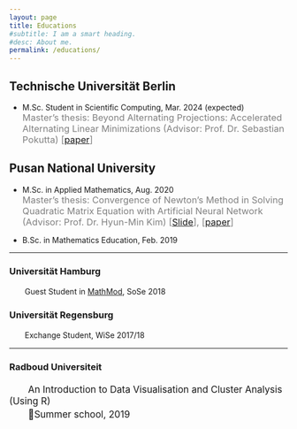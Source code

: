 ```yaml
---
layout: page
title: Educations
#subtitle: I am a smart heading.
#desc: About me.
permalink: /educations/
---
```


## Technische Universität Berlin
- M.Sc. Student in Scientific Computing, Mar. 2024 (expected)<br><span style="color:grey; font-size:16.5px"> Master’s thesis: Beyond Alternating Projections: Accelerated Alternating Linear Minimizations (Advisor: Prof. Dr. Sebastian Pokutta)  \[[paper](/assets/file/garam_thesis_TU.pdf)\]


## Pusan National University

- M.Sc. in Applied Mathematics, Aug. 2020<br><span style="color:grey; font-size:16.5px"> Master’s thesis: Convergence of Newton’s Method in Solving Quadratic Matrix Equation with Artificial Neural Network (Advisor: Prof. Dr. Hyun-Min Kim)  \[[Slide](/assets/file/master_slide.pdf)\], \[[paper](/assets/file/garam_thesis.pdf)\]

- B.Sc. in Mathematics Education, Feb. 2019
  

---

### Universität Hamburg
　　Guest Student in [MathMod](http://www.mathmods.eu), SoSe 2018
### Universität Regensburg
　　Exchange Student, WiSe 2017/18



---

### Radboud Universiteit
<p style="font-size:17px">　　An Introduction to Data Visualisation and Cluster Analysis (Using R)<br>　　Summer school, 2019</p>
